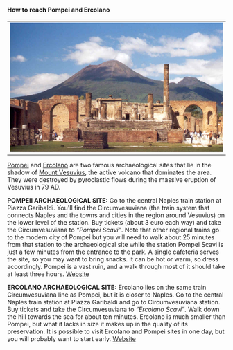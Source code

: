 #### How to reach Pompei and Ercolano

<table style="width:100%">
   <tr>
     <td><img src="../img/pompei1.jpg" alt="yay" height="300" width="600"></td>
     <tr/>
</table>

[Pompei](https://en.wikipedia.org/wiki/Pompeii) and [Ercolano](https://en.wikipedia.org/wiki/Ercolano) are two famous archaeological sites that lie in the shadow of [Mount Vesuvius](https://en.wikipedia.org/wiki/Mount_Vesuvius), the active volcano that dominates the area. They were destroyed by pyroclastic flows during the massive eruption of Vesuvius in 79 AD.

**POMPEII ARCHAEOLOGICAL SITE:** Go to the central Naples train station at Piazza Garibaldi. You'll find the Circumvesuviana (the train system that connects Naples and the towns and cities in the region around Vesuvius) on the lower level of the station. Buy tickets (about 3 euro each way) and take the Circumvesuviana to *“Pompei Scavi”*. Note that other regional trains go to the modern city of Pompei but you will need to walk about 25 minutes from that station to the archaeological site while the station Pompei Scavi is just a few minutes from the entrance to the park. A single cafeteria serves the site, so you may want to bring snacks. It can be hot or warm, so dress accordingly. Pompei is a vast ruin, and a walk through most of it should take at least three hours. [Website](http://pompeiisites.org/en/)

**ERCOLANO ARCHAEOLOGICAL SITE:** Ercolano lies on the same train Circumvesuviana line as Pompei, but it is closer to Naples. Go to the central Naples train station at Piazza Garibaldi and go to Circumvesuviana station. Buy tickets and take the Circumvesuviana to *“Ercolano Scavi”*. Walk down the hill towards the sea for about ten minutes. Ercolano is much smaller than Pompei, but what it lacks in size it makes up in the quality of its preservation. It is possible to visit Ercolano and Pompei sites in one day, but you will probably want to start early. [Website](https://ercolano.beniculturali.it/)
